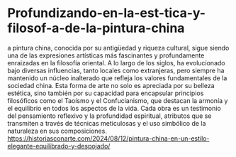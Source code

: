 # Profundizando-en-la-est-tica-y-filosof-a-de-la-pintura-china
a pintura china, conocida por su antigüedad y riqueza cultural, sigue siendo una de las expresiones artísticas más fascinantes y profundamente enraizadas en la filosofía oriental. A lo largo de los siglos, ha evolucionado bajo diversas influencias, tanto locales como extranjeras, pero siempre ha mantenido un núcleo inalterado que refleja los valores fundamentales de la sociedad china. Esta forma de arte no solo es apreciada por su belleza estética, sino también por su capacidad para encapsular principios filosóficos como el Taoísmo y el Confucianismo, que destacan la armonía y el equilibrio en todos los aspectos de la vida. Cada obra es un testimonio del pensamiento reflexivo y la profundidad espiritual, atributos que se transmiten a través de técnicas meticulosas y el uso simbólico de la naturaleza en sus composiciones.
https://historiasconarte.com/2024/08/12/pintura-china-en-un-estilo-elegante-equilibrado-y-despojado/
